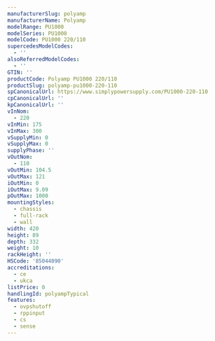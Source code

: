 ```yaml
---
manufacturerSlug: polyamp
manufacturerName: Polyamp
modelRange: PU1000
modelSeries: PU1000
modelCode: PU1000 220/110
supercedesModelCodes:
  - ''
alsoReferredModelCodes:
  - ''
GTIN: ''
productCode: Polyamp PU1000 220/110
productSlug: polyamp-pu1000-220-110
spCanonicalUrl: https://www.simplypowersupply.com/PU1000-220-110
cpCanonicalUrl: ''
kpCanonicalUrl: ''
vInNom:
  - 220
vInMin: 175
vInMax: 300
vSupplyMin: 0
vSupplyMax: 0
supplyPhase: ''
vOutNom:
  - 110
vOutMin: 104.5
vOutMax: 121
iOutMin: 0
iOutMax: 9.09
pOutMax: 1000
mountingStyles:
  - chassis
  - full-rack
  - wall
width: 420
height: 89
depth: 332
weight: 10
rackHeight: ''
HSCode: '85044090'
accreditations:
  - ce
  - ukca
listPrice: 0
handlingId: polyampTypical
features:
  - ovpshutoff
  - rppinput
  - cs
  - sense
---
```

